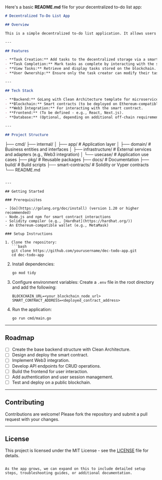 <!-- Building a simple app that combines GoLang and Web3 is a great idea! Here’s a straightforward app concept:

App Concept: Decentralized To-Do List
A decentralized to-do list app where users can store their tasks on a blockchain.

Features:
Task Creation: Users can add tasks, which are stored on a smart contract.
Task Completion: Mark tasks as complete by interacting with the smart contract.
View Tasks: Display all tasks, retrieved from the blockchain, on a web interface.
User Ownership: Only the task creator can modify their tasks. -->


Here's a basic **README.md** file for your decentralized to-do list app:

```markdown
# Decentralized To-Do List App

## Overview

This is a simple decentralized to-do list application. It allows users to create, view, and manage their tasks using blockchain technology. The backend is built with GoLang, adhering to the Clean Architecture principles, and integrates Web3 for blockchain interaction.

---

## Features

- **Task Creation:** Add tasks to the decentralized storage via a smart contract.
- **Task Completion:** Mark tasks as complete by interacting with the smart contract.
- **View Tasks:** Retrieve and display tasks stored on the blockchain.
- **User Ownership:** Ensure only the task creator can modify their tasks.

---

## Tech Stack

- **Backend:** GoLang with Clean Architecture template for microservices.
- **Blockchain:** Smart contracts (to be deployed on Ethereum-compatible blockchain).
- **Web3 Integration:** For interacting with the smart contract.
- **Frontend:** (To be defined - e.g., React, Next.js).
- **Database:** (Optional, depending on additional off-chain requirements).

---

## Project Structure

```
├── cmd/
├── internal/
│   ├── app/               # Application layer
│   ├── domain/            # Business entities and interfaces
│   ├── infrastructure/    # External services and adapters (e.g., Web3 integration)
│   └── usecase/           # Application use cases
├── pkg/                   # Reusable packages
├── docs/                  # Documentation
├── build/                 # Build scripts
├── smart-contracts/       # Solidity or Vyper contracts
└── README.md
```

---

## Getting Started

### Prerequisites

- [Go](https://golang.org/doc/install) (version 1.20 or higher recommended)
- Node.js and npm for smart contract interactions
- Solidity compiler (e.g., [Hardhat](https://hardhat.org/))
- An Ethereum-compatible wallet (e.g., MetaMask)

### Setup Instructions

1. Clone the repository:
   ```bash
   git clone https://github.com/yourusername/dec-todo-app.git
   cd dec-todo-app
   ```

2. Install dependencies:
   ```bash
   go mod tidy
   ```

3. Configure environment variables:
   Create a `.env` file in the root directory and add the following:
   ```env
   BLOCKCHAIN_URL=<your_blockchain_node_url>
   SMART_CONTRACT_ADDRESS=<deployed_contract_address>
   ```

4. Run the application:
   ```bash
   go run cmd/main.go
   ```

---

## Roadmap

- [ ] Create the base backend structure with Clean Architecture.
- [ ] Design and deploy the smart contract.
- [ ] Implement Web3 integration.
- [ ] Develop API endpoints for CRUD operations.
- [ ] Build the frontend for user interaction.
- [ ] Add authentication and user session management.
- [ ] Test and deploy on a public blockchain.

---

## Contributing

Contributions are welcome! Please fork the repository and submit a pull request with your changes.

---

## License

This project is licensed under the MIT License - see the [LICENSE](LICENSE) file for details.
```

As the app grows, we can expand on this to include detailed setup steps, troubleshooting guides, or additional documentation.